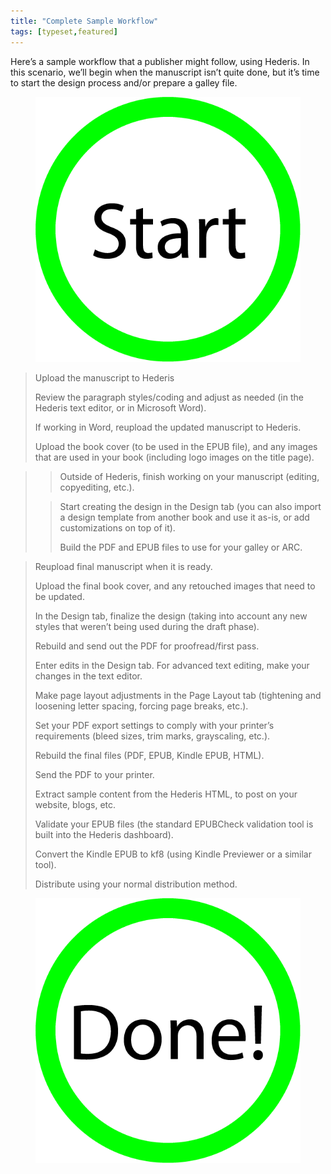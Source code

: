 ```yaml
---
title: "Complete Sample Workflow"
tags: [typeset,featured]
---
```

 
<html><body><section data-type="chapter" class="hsecchapter" data-hederis-type="hsecchapter" id="sample-workflow" data-pi-attrs="id: sample-workflow; data-tags: typeset,featured;" role="doc-chapter" data-tags="typeset,featured" data-author-name=" " data-book-title=" " title="Complete Sample Workflow"><p class="hblkp" data-hederis-type="hblkp" id="pGHwdv49u">Here&#8217;s a sample workflow that a publisher might follow, using Hederis. In this scenario, we&#8217;ll begin when the manuscript isn&#8217;t quite done, but it&#8217;s time to start the design process and/or prepare a galley file.</p><figure class="hwprfig" data-hederis-type="hwprfig" id="pzGafZ7IC" data-pi-attrs="data-step-type: start" data-step-type="start"><img data-hederis-type="hblkimg" class="hblkimg" id="paeSYmKYC" src="/images/workflow_start.png" data-img-src="/images/workflow_start.png"/></figure><blockquote class="hwprext extract" data-hederis-type="hwprext" id="ponENpYth" data-pi-attrs="data-step-type: single" data-step-type="single"><p class="hblkp" data-hederis-type="hblkp" id="p0YIZ5nqn" data-pi-attrs="data-step-type: dashboard" data-step-type="dashboard">Upload the manuscript to Hederis</p><p class="hblkp" data-hederis-type="hblkp" id="pVJmByEan" data-pi-attrs="data-step-type: structure" data-step-type="structure">Review the paragraph styles/coding and adjust as needed (in the Hederis text editor, or in Microsoft Word).</p><p class="hblkp" data-hederis-type="hblkp" id="puryz1EZk" data-pi-attrs="data-step-type: dashboard" data-step-type="dashboard">If working in Word, reupload the updated manuscript to Hederis.</p><p class="hblkp" data-hederis-type="hblkp" id="pVwAjAVgc" data-pi-attrs="data-step-type: dashboard" data-step-type="dashboard">Upload the book cover (to be used in the EPUB file), and any images that are used in your book (including logo images on the title page).</p></blockquote><blockquote class="hwprext extract" data-hederis-type="hwprext" id="pBgceQ1PO" data-pi-attrs="data-step-type: bifurcate" data-step-type="bifurcate"><blockquote class="hwprext extract" data-hederis-type="hwprext" id="pUGZO2ldD" data-pi-attrs="data-step-type: left" data-step-type="left"><p class="hblkp" data-hederis-type="hblkp" id="pzRH7n12V" data-pi-attrs="data-step-type: external" data-step-type="external">Outside of Hederis, finish working on your manuscript (editing, copyediting, etc.).</p></blockquote><blockquote class="hwprext extract" data-hederis-type="hwprext" id="phfUl7mcS" data-pi-attrs="data-step-type: right" data-step-type="right"><p class="hblkp" data-hederis-type="hblkp" id="pvyy7QIFl" data-pi-attrs="data-step-type: design-design" data-step-type="design-design">Start creating the design in the Design tab (you can also import a design template from another book and use it as-is, or add customizations on top of it).</p><p class="hblkp" data-hederis-type="hblkp" id="p6LsG21Uj" data-pi-attrs="data-step-type: dashboard" data-step-type="dashboard">Build the PDF and EPUB files to use for your galley or ARC.</p></blockquote></blockquote><blockquote class="hwprext extract" data-hederis-type="hwprext" id="pxCFniHuj" data-pi-attrs="data-step-type: single" data-step-type="single"><p class="hblkp" data-hederis-type="hblkp" id="psDe22CkY" data-pi-attrs="data-step-type: dashboard" data-step-type="dashboard">Reupload final manuscript when it is ready.</p><p class="hblkp" data-hederis-type="hblkp" id="p66wfBgCf" data-pi-attrs="data-step-type: dashboard" data-step-type="dashboard">Upload the final book cover, and any retouched images that need to be updated.</p><p class="hblkp" data-hederis-type="hblkp" id="piDo5dUuL" data-pi-attrs="data-step-type: design-design" data-step-type="design-design">In the Design tab, finalize the design (taking into account any new styles that weren&#8217;t being used during the draft phase).</p><p class="hblkp" data-hederis-type="hblkp" id="p8qdwokAd" data-pi-attrs="data-step-type: dashboard" data-step-type="dashboard">Rebuild and send out the PDF for proofread/first pass.</p><p class="hblkp" data-hederis-type="hblkp" id="prtroh5yu" data-pi-attrs="data-step-type: design-design" data-step-type="design-design">Enter edits in the Design tab. For advanced text editing, make your changes in the text editor.</p><p class="hblkp" data-hederis-type="hblkp" id="p0T9bo9BH" data-pi-attrs="data-step-type: design-pagelayout" data-step-type="design-pagelayout">Make page layout adjustments in the Page Layout tab (tightening and loosening letter spacing, forcing page breaks, etc.).</p><p class="hblkp" data-hederis-type="hblkp" id="pMgcLD4cS" data-pi-attrs="data-step-type: dashboard" data-step-type="dashboard">Set your PDF export settings to comply with your printer&#8217;s requirements (bleed sizes, trim marks, grayscaling, etc.).</p><p class="hblkp" data-hederis-type="hblkp" id="pOAhCY7FM" data-pi-attrs="data-step-type: dashboard" data-step-type="dashboard">Rebuild the final files (PDF, EPUB, Kindle EPUB, HTML).</p><p class="hblkp" data-hederis-type="hblkp" id="pBsaqXxxw" data-pi-attrs="data-step-type: external" data-step-type="external">Send the PDF to your printer.</p><p class="hblkp" data-hederis-type="hblkp" id="pNYhPRl4k" data-pi-attrs="data-step-type: external" data-step-type="external">Extract sample content from the Hederis HTML, to post on your website, blogs, etc.</p><p class="hblkp" data-hederis-type="hblkp" id="pr82WbfER" data-pi-attrs="data-step-type: dashboard" data-step-type="dashboard">Validate your EPUB files (the standard EPUBCheck validation tool is built into the Hederis dashboard).</p><p class="hblkp" data-hederis-type="hblkp" id="peUGFxmbf" data-pi-attrs="data-step-type: external" data-step-type="external">Convert the Kindle EPUB to kf8 (using Kindle Previewer or a similar tool).</p><p class="hblkp" data-hederis-type="hblkp" id="pjdtp79e8" data-pi-attrs="data-step-type: external" data-step-type="external">Distribute using your normal distribution method.</p></blockquote><figure class="hwprfig" data-hederis-type="hwprfig" id="p3WGoqZJs" data-pi-attrs="data-step-type: end" data-step-type="end"><img data-hederis-type="hblkimg" class="hblkimg" id="paSDKLoOr" src="/images/workflow_end.png" data-img-src="/images/workflow_end.png"/></figure></section></body></html>
